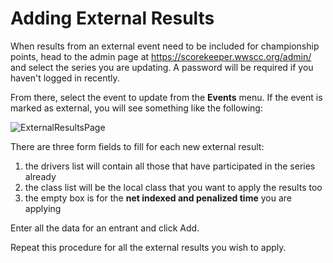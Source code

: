 # Adding External Results

When results from an external event need to be included for championship
points, head to the admin page at <https://scorekeeper.wwscc.org/admin/> and
select the series you are updating.  A password will be required if you haven't
logged in recently.

From there, select the event to update from the **Events** menu.  If the event
is marked as external, you will see something like the following:


![ExternalResultsPage](/images/addexternal.png)

There are three form fields to fill for each new external result:

 1. the drivers list will contain all those that have participated in the series already
 2. the class list will be the local class that you want to apply the results too
 3. the empty box is for the **net indexed and penalized time** you are applying

Enter all the data for an entrant and click Add.

Repeat this procedure for all the external results you wish to apply.
